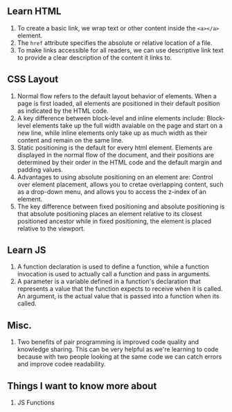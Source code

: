 ## Learn HTML

1. To create a basic link, we wrap text or other content inside the `<a></a>` element.
2. The `href` attribute specifies the absolute or relative location of a file.
3. To make links accessible for all readers, we can use descriptive link text to provide a clear description of the content it links to.

## CSS Layout

1. Normal flow refers to the default layout behavior of elements. When a page is first loaded, all elements are positioned in their default position as indicated by the HTML code.
2. A key difference between block-level and inline elements include: Block-level elements take up the full width avaiable on the page and start on a new line, while inline elements only take up as much width as their content and remain on the same line.
3. Static positioning is the default for every html element. Elements are displayed in the normal flow of the document, and their positions are determined by their order in the HTML code and the default margin and padding values.
4. Advantages to using absolute positioning on an element are: Control over element placement, allows you to cretae overlapping content, such as a drop-down menu, and allows you to access the z-index of an element.
5. The key difference between fixed positioning and absolute positioning is that absolute positioning places an element relative to its closest positioned ancestor while in fixed positioning, the element is placed relative to the viewport.

## Learn JS

1. A function declaration is used to define a function, while a function invocation is used to actually call a function and pass in arguments.
2. A parameter is a variable defined in a function's declaration that represents a value that the function expects to receive when it is called. An argument, is the actual value that is passed into a function when its called.

## Misc.

1. Two benefits of pair programming is improved code quality and knowledge sharing. This can be very helpful as we're learning to code because with two people looking at the same code we can catch errors and improve codee readability.

## Things I want to know more about

1. JS Functions
